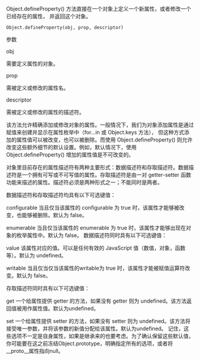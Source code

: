 Object.defineProperty() 方法直接在一个对象上定义一个新属性，或者修改一个已经存在的属性， 并返回这个对象。


    Object.defineProperty(obj, prop, descriptor)

参数

obj

需要定义属性的对象。

prop

需被定义或修改的属性名。

descriptor

需被定义或修改的属性的描述符。

该方法允许精确添加或修改对象的属性。一般情况下，我们为对象添加属性是通过赋值来创建并显示在属性枚举中（for...in 或 Object.keys 方法）， 但这种方式添加的属性值可以被改变，也可以被删除。而使用 Object.defineProperty() 则允许改变这些额外细节的默认设置。例如，默认情况下，使用  Object.defineProperty() 增加的属性值是不可改变的。

对象里目前存在的属性描述符有两种主要形式：数据描述符和存取描述符。数据描述符是一个拥有可写或不可写值的属性。存取描述符是由一对 getter-setter 函数功能来描述的属性。描述符必须是两种形式之一；不能同时是两者。

数据描述符和存取描述符均具有以下可选键值：

configurable
当且仅当该属性的 configurable 为 true 时，该属性才能够被改变，也能够被删除。默认为 false。

enumerable
当且仅当该属性的 enumerable 为 true 时，该属性才能够出现在对象的枚举属性中。默认为 false。
数据描述符同时具有以下可选键值：


value
该属性对应的值。可以是任何有效的 JavaScript 值（数值，对象，函数等）。默认为 undefined。

writable
当且仅当仅当该属性的writable为 true 时，该属性才能被赋值运算符改变。默认为 false。

存取描述符同时具有以下可选键值：

get
一个给属性提供 getter 的方法，如果没有 getter 则为 undefined。该方法返回值被用作属性值。默认为undefined。

set
一个给属性提供 setter 的方法，如果没有 setter 则为 undefined。该方法将接受唯一参数，并将该参数的新值分配给该属性。默认为undefined。
记住，这些选项不一定是自身属性，如果是继承来的也要考虑。为了确认保留这些默认值，你可能要在这之前冻结Object.prototype，明确指定所有的选项，或者将__proto__属性指向null。
